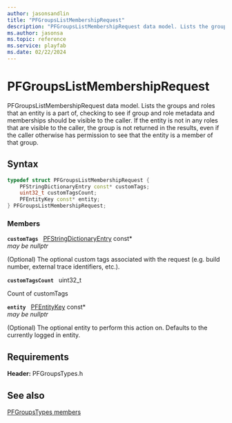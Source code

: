 ```yaml
---
author: jasonsandlin
title: "PFGroupsListMembershipRequest"
description: "PFGroupsListMembershipRequest data model. Lists the groups and roles that an entity is a part of, checking to see if group and role metadata and memberships should be visible to the caller. If the entity is not in any roles that are visible to the caller, the group is not returned in the results, even if the caller otherwise has permission to see that the entity is a member of that group."
ms.author: jasonsa
ms.topic: reference
ms.service: playfab
ms.date: 02/22/2024
---
```


# PFGroupsListMembershipRequest  

PFGroupsListMembershipRequest data model. Lists the groups and roles that an entity is a part of, checking to see if group and role metadata and memberships should be visible to the caller. If the entity is not in any roles that are visible to the caller, the group is not returned in the results, even if the caller otherwise has permission to see that the entity is a member of that group.  

## Syntax  
  
```cpp
typedef struct PFGroupsListMembershipRequest {  
    PFStringDictionaryEntry const* customTags;  
    uint32_t customTagsCount;  
    PFEntityKey const* entity;  
} PFGroupsListMembershipRequest;  
```
  
### Members  
  
**`customTags`** &nbsp; [PFStringDictionaryEntry](../../pftypes/structs/pfstringdictionaryentry.md) const*  
*may be nullptr*  
  
(Optional) The optional custom tags associated with the request (e.g. build number, external trace identifiers, etc.).
  
**`customTagsCount`** &nbsp; uint32_t  
  
Count of customTags
  
**`entity`** &nbsp; [PFEntityKey](../../pftypes/structs/pfentitykey-c.md) const*  
*may be nullptr*  
  
(Optional) The optional entity to perform this action on. Defaults to the currently logged in entity.
  
  
## Requirements  
  
**Header:** PFGroupsTypes.h
  
## See also  
[PFGroupsTypes members](../pfgroupstypes_members.md)  

  
  
